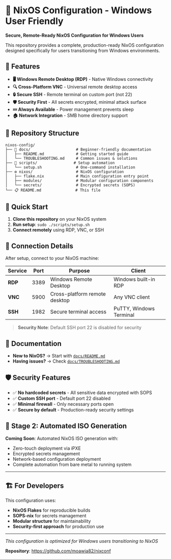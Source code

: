 # 🐧 NixOS Configuration - Windows User Friendly

**Secure, Remote-Ready NixOS Configuration for Windows Users**

This repository provides a complete, production-ready NixOS configuration designed specifically for users transitioning from Windows environments.

## 🎯 Features

- **🖥️ Windows Remote Desktop (RDP)** - Native Windows connectivity
- **🔍 Cross-Platform VNC** - Universal remote desktop access  
- **🔒 Secure SSH** - Remote terminal on custom port (not 22)
- **🛡️ Security First** - All secrets encrypted, minimal attack surface
- **💤 Always Available** - Power management prevents sleep
- **🏠 Network Integration** - SMB home directory support

## 📁 Repository Structure

```
nixos-config/
├── 📖 docs/                    # Beginner-friendly documentation
│   ├── README.md              # Getting started guide
│   └── TROUBLESHOOTING.md     # Common issues & solutions
├── 🔧 scripts/                # Setup automation  
│   └── setup.sh               # One-command installation
├── ⚙️ nixos/                   # NixOS configuration
│   ├── flake.nix              # Main configuration entry point
│   ├── modules/               # Modular configuration components
│   └── secrets/               # Encrypted secrets (SOPS)
└── 📋 README.md               # This file
```

## 🚀 Quick Start

1. **Clone this repository** on your NixOS system
2. **Run setup**: `sudo ./scripts/setup.sh`  
3. **Connect remotely** using RDP, VNC, or SSH

## 🔧 Connection Details

After setup, connect to your NixOS machine:

| Service | Port | Purpose | Client |
|---------|------|---------|---------|
| **RDP** | 3389 | Windows Remote Desktop | Windows built-in RDP |
| **VNC** | 5900 | Cross-platform remote desktop | Any VNC client |
| **SSH** | 1982 | Secure terminal access | PuTTY, Windows Terminal |

> **Security Note**: Default SSH port 22 is disabled for security

## 📖 Documentation

- **New to NixOS?** → Start with [`docs/README.md`](docs/README.md)
- **Having issues?** → Check [`docs/TROUBLESHOOTING.md`](docs/TROUBLESHOOTING.md)

## 🛡️ Security Features

- ✅ **No hardcoded secrets** - All sensitive data encrypted with SOPS
- ✅ **Custom SSH port** - Default port 22 disabled  
- ✅ **Minimal firewall** - Only necessary ports open
- ✅ **Secure by default** - Production-ready security settings

## 🔄 Stage 2: Automated ISO Generation

**Coming Soon**: Automated NixOS ISO generation with:
- Zero-touch deployment via iPXE
- Encrypted secrets management  
- Network-based configuration deployment
- Complete automation from bare metal to running system

---

## 🏗️ For Developers

This configuration uses:
- **NixOS Flakes** for reproducible builds
- **SOPS-nix** for secrets management  
- **Modular structure** for maintainability
- **Security-first approach** for production use

---

*This configuration is optimized for Windows users transitioning to NixOS*

**Repository**: https://github.com/moawia82/nixconf
